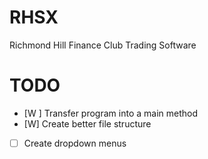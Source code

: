 # RHSX
Richmond Hill Finance Club Trading Software

# TODO
- [W ] Transfer program into a main method
- [W] Create better file structure

- [ ] Create dropdown menus
